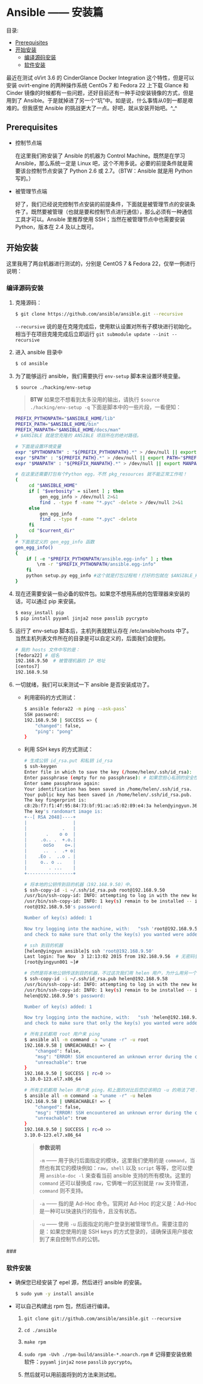 # Ansible —— 安装篇
  
   目录:
   - [Prerequisites](#Prerequisites)
   - [开始安装](#startInstall)
      - [编译源码安装](#way1)
      - [软件安装](#way2)

最近在测试 oVirt 3.6 的 CinderGlance Docker Integration 这个特性，但是可以安装 ovirt-engine 的两种操作系统 CentOs 7 和 Fedora 22 上下载 Glance 和 Cinder 镜像的时候都有一些问题，还好目前还有一种手动安装镜像的方式，但是用到了 Ansible。于是就掉进了另一个“坑”中。如是说，什么事情从0到一都是艰难的。但我感觉 Ansible 的挑战更大了一点。好吧，就从安装开始吧。^_^

<h2 id="Prerequisites">Prerequisites</h2>

* 控制节点端

  在这里我们称安装了 Ansible 的机器为 Control Machine。既然是在学习 Ansible，那么系统一定是 Linux 吧，这个不用多说。必要的前提条件就是需要该台控制节点安装了 Python 2.6 或 2.7。（BTW：Ansible 就是用 Python 写的。）


* 被管理节点端

  好了，我们已经说完控制节点安装的前提条件，下面就是被管理节点的安装条件了。既然要被管理（也就是要和控制节点进行通信），那么必须有一种通信工具才可以。Ansible 里推荐使用 SSH；当然在被管理节点中也需要安装 Python，版本在 2.4 及以上既可。

<h2 id="startInstall">开始安装</h2>
   这里我用了两台机器进行测试的，分别是 CentOS 7 & Fedora 22，仅举一例进行说明：

<h3 id="way1">编译源码安装</h3>

1. 克隆源码：

   ~~~ bash
   $ git clone https://github.com/ansible/ansible.git --recursive
   ~~~

   `--recursive` 说的是在克隆完成后，使用默认设置对所有子模块进行初始化。相当于在项目克隆完成后立即运行 `git submodule update --init --recursive` 

2. 进入 ansible 目录中
   
   ~~~ bash
   $ cd ansible
   ~~~

3. 为了能够运行 ansible，我们需要执行 `env-setup` 脚本来设置环境变量。

   ~~~ bash
   $ source ./hacking/env-setup
   ~~~
   
   > **BTW**
   > 如果您不想看到太多没用的输出，请执行 `$source ./hacking/env-setup -q`
   下面是脚本中的一些片段，一看便知：

   ~~~ bash
   PREFIX_PYTHONPATH="$ANSIBLE_HOME/lib"  
   PREFIX_PATH="$ANSIBLE_HOME/bin"
   PREFIX_MANPATH="$ANSIBLE_HOME/docs/man"
   # $ANSIBLE 就是您克隆的 ANSIBLE 项目所在的绝对路径。
   ~~~

   ~~~ bash 
   # 下面是设置环境变量
   expr "$PYTHONPATH" : "${PREFIX_PYTHONPATH}.*" > /dev/null || export PYTHONPATH="$PREFIX_PYTHONPATH:$PYTHONPATH"
   expr "$PATH" : "${PREFIX_PATH}.*" > /dev/null || export PATH="$PREFIX_PATH:$PATH"
   expr "$MANPATH" : "${PREFIX_MANPATH}.*" > /dev/null || export MANPATH="$PREFIX_MANPATH:$MANPATH"
   ~~~

   ~~~ bash
   # 在这里还需要打包有个Python egg，不然 pkg_resources 就不能正常工作啦！
   (
        cd "$ANSIBLE_HOME"
        if [ "$verbosity" = silent ] ; then
            gen_egg_info > /dev/null 2>&1
            find . -type f -name "*.pyc" -delete > /dev/null 2>&1
        else
            gen_egg_info
            find . -type f -name "*.pyc" -delete
        fi
        cd "$current_dir"
   )
   # 下面是定义的 gen_egg_info 函数
   gen_egg_info()
   {
       if [ -e "$PREFIX_PYTHONPATH/ansible.egg-info" ] ; then
           \rm -r "$PREFIX_PYTHONPATH/ansible.egg-info"
       fi
       python setup.py egg_info #这个就是打包过程啦！打好的包就在 $ANSIBLE_HOME/lib/ansible.egg-info。这里使用打包格式是 egg_info，欲知更多格式请执行 python setup.py --help-commands。
   }
   ~~~

4. 现在还需要安装一些必备的软件包。如果您不想用系统的包管理器来安装的话，可以通过 pip 来安装。
   
   ~~~ bash
   $ easy_install pip
   $ pip install pyyaml jinja2 nose passlib pycrypto
   ~~~

5. 运行了 env-setup 脚本后，主机列表就默认存在 /etc/ansible/hosts 中了。当然主机列表文件所在的目录是可以自定义的，后面我们会提到。

   ~~~bash
   # 我的 hosts 文件中写的是：
   [fedora22] # 组名
   192.168.9.50  # 被管理机器的 IP 地址
   [centos7]
   192.168.9.58
   ~~~

6. 一切就绪，我们可以来测试一下 ansible 是否安装成功了。
   
   * 利用密码的方式测试：

     ~~~ bash
     $ ansible fedora22 -m ping --ask-pass`  
     SSH password: 
     192.168.9.50 | SUCCESS => {
         "changed": false, 
         "ping": "pong"
     }
     ~~~

   * 利用 SSH keys 的方式测试：

     ~~~ bash
     # 生成公钥 id_rsa.put 和私钥 id_rsa
     $ ssh-keygen
     Enter file in which to save the key (/home/helen/.ssh/id_rsa): 
     Enter passphrase (empty for no passphrase): # 如果您担心私钥的安全性，请为私钥设置口令。 
     Enter same passphrase again: 
     Your identification has been saved in /home/helen/.ssh/id_rsa.
     Your public key has been saved in /home/helen/.ssh/id_rsa.pub.
     The key fingerprint is:
     c8:2b:f7:f1:4f:95:84:73:bf:91:ac:a5:02:89:e4:3a helen@yingyun.36
     The key's randomart image is:
     +--[ RSA 2048]----+
     |                 |
     |             .   |
     |       .    o o  |
     |     .o.. .  +.o.|
     |      ooSo    o=.|
     |      ..  .  .+ o|
     |    .Eo .  ..o . |
     |     o.. o ..    |
     |        . ...    |
     +-----------------+
     ~~~
     
     ~~~ bash
     # 将本地的公钥传到目的机器（192.168.9.50）中。
     $ ssh-copy-id -i ~/.ssh/id_rsa.pub root@192.168.9.50
     /usr/bin/ssh-copy-id: INFO: attempting to log in with the new key(s), to filter out any that are already installed
     /usr/bin/ssh-copy-id: INFO: 1 key(s) remain to be installed -- if you are prompted now it is to install the new keys
     root@192.168.9.50's password: 

     Number of key(s) added: 1

     Now try logging into the machine, with:   "ssh 'root@192.168.9.50'"
     and check to make sure that only the key(s) you wanted were added.
     ~~~
   
     ~~~ bash
     # ssh 到目的机器
     [helen@yingyun ansible]$ ssh 'root@192.168.9.50' 
     Last login: Tue Nov  3 12:13:02 2015 from 192.168.9.56  # 无密码登录设置成功！
     [root@yingyun001 ~]# 
     ~~~ 

     ~~~ bash
     # 仍然是将本地公钥传送到目的机器，不过这次我们用 helen 用户，为什么用另一个用户，一会儿就知道啦。
     $ ssh-copy-id -i ~/.ssh/id_rsa.pub helen@192.168.9.58
     /usr/bin/ssh-copy-id: INFO: attempting to log in with the new key(s), to filter out any that are already installed
     /usr/bin/ssh-copy-id: INFO: 1 key(s) remain to be installed -- if you are prompted now it is to install the new keys
     helen@192.168.9.50's password: 

     Number of key(s) added: 1

     Now try logging into the machine, with:   "ssh 'helen@192.168.9.50'"
     and check to make sure that only the key(s) you wanted were added.
     ~~~     
 
     ~~~ bash
     # 所有主机都用 root 用户来 ping
     $ ansible all -m command -a "uname -r" -u root
     192.168.9.58 | UNREACHABLE! => {
         "changed": false, 
         "msg": "ERROR! SSH encountered an unknown error during the connection. We recommend you re-run the command using -vvvv, which will enable SSH debugging output to help diagnose the issue", 
         "unreachable": true
     }
     192.168.9.50 | SUCCESS | rc=0 >>
     3.10.0-123.el7.x86_64
     ~~~

     ~~~ bash
     # 所有主机都用 helen 用户来 ping，和上面的对比后您应该明白 -u 的用法了吧！
     $ ansible all -m command -a "uname -r" -u helen
     192.168.9.58 | UNREACHABLE! => {
         "changed": false, 
         "msg": "ERROR! SSH encountered an unknown error during the connection. We recommend you re-run the command using -vvvv, which will enable SSH debugging output to help diagnose the issue", 
         "unreachable": true
     }
     192.168.9.50 | SUCCESS | rc=0 >>
     3.10.0-123.el7.x86_64
     ~~~          
     
     > **参数说明**
     >
     > `-m` —— 用于执行后面指定的模块，这里我们使用的是 `command`，当然也有其它的模块例如：`raw`，`shell` 以及 `script` 等等，您可以使用 `ansible-doc -l` 来查看当前 ansible 支持的所有模块。这里的 `command` 还可以替换成 `raw`，它俩唯一的区别就是 `raw` 支持管道，`command` 则不支持。

     > `-a` —— 指的是 Ad-Hoc 命令。官网对 Ad-Hoc 的定义是：Ad-Hoc 是一种可以快速执行的指令，且没有状态。
        
     > `-u` —— 使用 `-u` 后面指定的用户登录到被管理节点。需要注意的是：如果您使用的是 SSH keys 的方式登录的，请确保该用户接收到了来自控制节点的公钥。

###<h3 id="way2">软件安装</h3>
     
   * 确保您已经安装了 epel 源，然后进行 ansible 的安装。
    
     ~~~ bash
     $ sudo yum -y install ansible
     ~~~
      
   * 可以自己构建出 rpm 包，然后进行编译。
     1. `git clone git://github.com/ansible/ansible.git --recursive`

     2. `cd ./ansible`

     3. `make rpm`

     4. `sudo rpm -Uvh ./rpm-build/ansible-*.noarch.rpm` # 记得要安装依赖软件：`pyyaml` `jinja2` `nose` `passlib` `pycrypto`。

     5. 然后就可以用前面将到的方法来测试啦。
